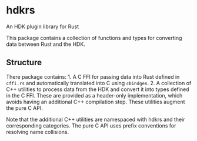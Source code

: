 # hdkrs

An HDK plugin library for Rust

This package contains a collection of functions and types for converting data between Rust and the
HDK.

## Structure

There package contains:
    1. A C FFI for passing data into Rust defined in `cffi.rs` and automatically translated into C using
       `cbindgen`.
    2. A collection of C++ utilities to process data from the HDK and convert it into types defined
       in the C FFI. These are provided as a header-only implementation, which avoids having an
       additional C++ compilation step. These utilities augment the pure C API.

Note that the additional C++ utilities are namespaced with hdkrs and their corresponding categories.
The pure C API uses prefix conventions for resolving name collisions.
